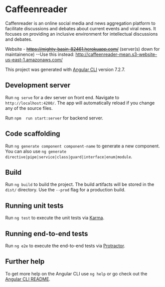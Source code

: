 # Caffeenreader

 Caffenreader is an online social media and news aggregation platform to facilitate discussions and debates about current events and viral news. It focuses on providing an inclusive environment for intellectual discussions and debates.

 Website -  ~~https://mighty-basin-82461.herokuapp.com/~~ (server(s) down for maintainence)
            --Use this instead: http://caffeenreader-mean.s3-website-us-east-1.amazonaws.com/

This project was generated with [Angular CLI](https://github.com/angular/angular-cli) version 7.2.7.

## Development server

Run `ng serve` for a dev server on front end. Navigate to `http://localhost:4200/`. The app will automatically reload if you change any of the source files.

Run  `npm  run start:server` for backend server. 

## Code scaffolding

Run `ng generate component component-name` to generate a new component. You can also use `ng generate directive|pipe|service|class|guard|interface|enum|module`.

## Build

Run `ng build` to build the project. The build artifacts will be stored in the `dist/` directory. Use the `--prod` flag for a production build.

## Running unit tests

Run `ng test` to execute the unit tests via [Karma](https://karma-runner.github.io).

## Running end-to-end tests

Run `ng e2e` to execute the end-to-end tests via [Protractor](http://www.protractortest.org/).

## Further help

To get more help on the Angular CLI use `ng help` or go check out the [Angular CLI README](https://github.com/angular/angular-cli/blob/master/README.md).
